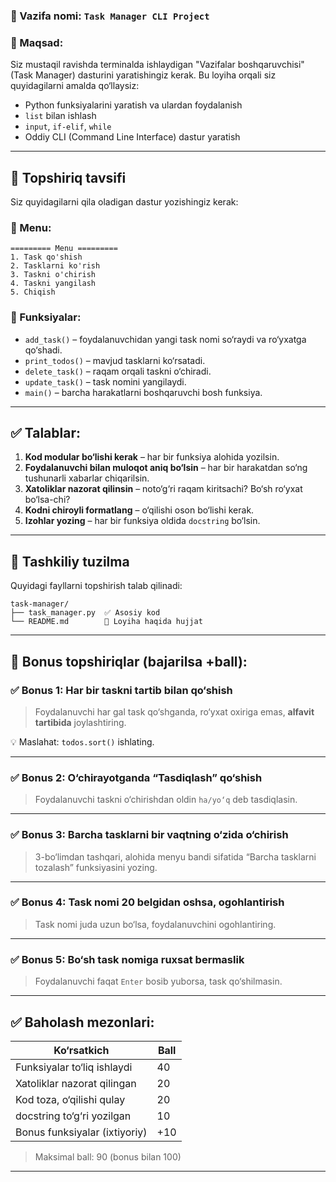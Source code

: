 ### 🔔 Vazifa nomi: `Task Manager CLI Project`

### 🎯 Maqsad:

Siz mustaqil ravishda terminalda ishlaydigan "Vazifalar boshqaruvchisi" (Task Manager) dasturini yaratishingiz kerak. Bu loyiha orqali siz quyidagilarni amalda qo‘llaysiz:

* Python funksiyalarini yaratish va ulardan foydalanish
* `list` bilan ishlash
* `input`, `if-elif`, `while`
* Oddiy CLI (Command Line Interface) dastur yaratish

---

## 📌 Topshiriq tavsifi

Siz quyidagilarni qila oladigan dastur yozishingiz kerak:

### 🔹 Menu:

```
========= Menu =========
1. Task qo'shish
2. Tasklarni ko'rish
3. Taskni o'chirish
4. Taskni yangilash
5. Chiqish
```

### 🔹 Funksiyalar:

* `add_task()` – foydalanuvchidan yangi task nomi so‘raydi va ro‘yxatga qo‘shadi.
* `print_todos()` – mavjud tasklarni ko‘rsatadi.
* `delete_task()` – raqam orqali taskni o‘chiradi.
* `update_task()` – task nomini yangilaydi.
* `main()` – barcha harakatlarni boshqaruvchi bosh funksiya.

---

## ✅ Talablar:

1. **Kod modular bo‘lishi kerak** – har bir funksiya alohida yozilsin.
2. **Foydalanuvchi bilan muloqot aniq bo‘lsin** – har bir harakatdan so‘ng tushunarli xabarlar chiqarilsin.
3. **Xatoliklar nazorat qilinsin** – noto‘g‘ri raqam kiritsachi? Bo‘sh ro‘yxat bo‘lsa-chi?
4. **Kodni chiroyli formatlang** – o‘qilishi oson bo‘lishi kerak.
5. **Izohlar yozing** – har bir funksiya oldida `docstring` bo‘lsin.

---

## 📁 Tashkiliy tuzilma

Quyidagi fayllarni topshirish talab qilinadi:

```
task-manager/
├── task_manager.py  ✅ Asosiy kod
└── README.md        📄 Loyiha haqida hujjat
```

---

## 🧠 Bonus topshiriqlar (bajarilsa +ball):

### ✅ Bonus 1: Har bir taskni tartib bilan qo‘shish

> Foydalanuvchi har gal task qo‘shganda, ro‘yxat oxiriga emas, **alfavit tartibida** joylashtiring.

💡 Maslahat: `todos.sort()` ishlating.

---

### ✅ Bonus 2: O‘chirayotganda “Tasdiqlash” qo‘shish

> Foydalanuvchi taskni o‘chirishdan oldin `ha/yo‘q` deb tasdiqlasin.

---

### ✅ Bonus 3: Barcha tasklarni bir vaqtning o‘zida o‘chirish

> 3-bo‘limdan tashqari, alohida menyu bandi sifatida “Barcha tasklarni tozalash” funksiyasini yozing.

---

### ✅ Bonus 4: Task nomi 20 belgidan oshsa, ogohlantirish

> Task nomi juda uzun bo‘lsa, foydalanuvchini ogohlantiring.

---

### ✅ Bonus 5: Bo‘sh task nomiga ruxsat bermaslik

> Foydalanuvchi faqat `Enter` bosib yuborsa, task qo‘shilmasin.

---

## ✅ Baholash mezonlari:

| Ko‘rsatkich                   | Ball |
| ----------------------------- | ---- |
| Funksiyalar to‘liq ishlaydi   | 40    |
| Xatoliklar nazorat qilingan   | 20    |
| Kod toza, o‘qilishi qulay     | 20    |
| docstring to‘g‘ri yozilgan    | 10    |
| Bonus funksiyalar (ixtiyoriy) | +10   |

> Maksimal ball: 90 (bonus bilan 100)

---
